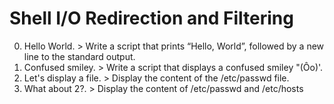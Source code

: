 # Shell I/O Redirection and Filtering
0. Hello World. > Write a script that prints “Hello, World”, followed by a new line to the standard output.
1. Confused smiley. > Write a script that displays a confused smiley "(Ôo)'.
2. Let's display a file. >  Display the content of the /etc/passwd file.
3. What about 2?. > Display the content of /etc/passwd and /etc/hosts
